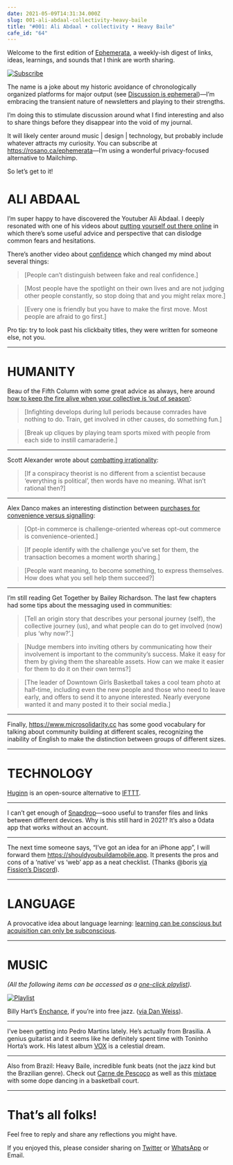```yaml
---
date: 2021-05-09T14:31:34.000Z
slug: 001-ali-abdaal-collectivity-heavy-baile
title: "#001: Ali Abdaal • collectivity • Heavy Baile"
cafe_id: "64"
---
```

Welcome to the first edition of [Ephemerata](https://rosano.ca/ephemerata), a weekly-ish digest of links, ideas, learnings, and sounds that I think are worth sharing.

[![Subscribe](https://static.rosano.ca/_shared/_RCSSubscribeButton.svg)](https://rosano.ca/ephemerata)

The name is a joke about my historic avoidance of chronologically organized platforms for major output (see [Discussion is ephemeral](https://cafe.rosano.ca/t/discussion-is-ephemeral/44))—I’m embracing the transient nature of newsletters and playing to their strengths.

I’m doing this to stimulate discussion around what I find interesting and also to share things before they disappear into the void of my journal.

It will likely center around music | design | technology, but probably include whatever attracts my curiosity. You can subscribe at <https://rosano.ca/ephemerata>—I’m using a wonderful privacy-focused alternative to Mailchimp.

So let’s get to it!

# ALI ABDAAL

I’m super happy to have discovered the Youtuber Ali Abdaal. I deeply resonated with one of his videos about [putting yourself out there online](https://www.youtube.com/watch?v=vyVpRiqOvt4) in which there’s some useful advice and perspective that can dislodge common fears and hesitations.

There’s another video about [confidence](https://www.youtube.com/watch?v=I5hTDOckpnU) which changed my mind about several things:

> \[People can’t distinguish between fake and real confidence.\]

> \[Most people have the spotlight on their own lives and are not judging other people constantly, so stop doing that and you might relax more.\]

> \[Every one is friendly but you have to make the first move. Most people are afraid to go first.\]

Pro tip: try to look past his clickbaity titles, they were written for someone else, not you.

---

# HUMANITY

Beau of the Fifth Column with some great advice as always, here around [how to keep the fire alive when your collective is ‘out of season’](https://pca.st/episode/1de7315d-ac46-46dc-8b0a-745f78ae69f6):

> \[Infighting develops during lull periods because comrades have nothing to do. Train, get involved in other causes, do something fun.\]

> \[Break up cliques by playing team sports mixed with people from each side to instill camaraderie.\]

---

Scott Alexander wrote about [combatting irrationality](https://astralcodexten.substack.com/p/if-you-can-be-bad-you-can-also-be):

> \[If a conspiracy theorist is no different from a scientist because ‘everything is political’, then words have no meaning. What isn’t rational then?\]

---

Alex Danco makes an interesting distinction between [purchases for convenience versus signalling](https://danco.substack.com/p/whats-behind-the-shopify-effect):

> \[Opt-in commerce is challenge-oriented whereas opt-out commerce is convenience-oriented.\]

> \[If people identify with the challenge you’ve set for them, the transaction becomes a moment worth sharing.\]

> \[People want meaning, to become something, to express themselves. How does what you sell help them succeed?\]

---

I’m still reading Get Together by Bailey Richardson. The last few chapters had some tips about the messaging used in communities:

> \[Tell an origin story that describes your personal journey (self), the collective journey (us), and what people can do to get involved (now) plus ‘why now?’.\]

> \[Nudge members into inviting others by communicating how their involvement is important to the community’s success. Make it easy for them by giving them the shareable assets. How can we make it easier for them to do it on their own terms?\]

> \[The leader of Downtown Girls Basketball takes a cool team photo at half-time, including even the new people and those who need to leave early, and offers to send it to anyone interested. Nearly everyone wanted it and many posted it to their social media.\]

---

Finally, <https://www.microsolidarity.cc> has some good vocabulary for talking about community building at different scales, recognizing the inability of English to make the distinction between groups of different sizes.

---

# TECHNOLOGY

[Huginn](https://github.com/huginn/huginn) is an open-source alternative to [IFTTT](https://ifttt.com).

---

I can’t get enough of [Snapdrop](https://snapdrop.net)—sooo useful to transfer files and links between different devices. Why is this still hard in 2021? It’s also a 0data app that works without an account.

---

The next time someone says, “I’ve got an idea for an iPhone app”, I will forward them <https://shouldyoubuildamobile.app>. It presents the pros and cons of a ‘native’ vs ‘web’ app as a neat checklist. (Thanks @boris [via Fission’s Discord](https://discord.com/channels/478735028319158273/783096585440854027/839947443285917739)).

---

# LANGUAGE

A provocative idea about language learning: [learning can be conscious but acquisition can only be subconscious](https://www.youtube.com/watch?v=%5FVYfpL6lcjE).

---

# MUSIC

_(All the following items can be accessed as a_ [_one-click playlist_](https://go.rosano.ca/ephemerata-001-music)_)._

[![Playlist](https://static.rosano.ca/joybox/_JBXPlaylistButton.svg)](https://go.rosano.ca/ephemerata-001-music)

Billy Hart’s [Enchance](https://www.youtube.com/watch?v=rAciV2mMAk4), if you’re into free jazz. ([via Dan Weiss](https://twitter.com/danweissdrum/status/1386894604159668225)).

---

I’ve been getting into Pedro Martins lately. He’s actually from Brasilia. A genius guitarist and it seems like he definitely spent time with Toninho Horta’s work. His latest album [VOX](https://www.youtube.com/playlist?list=OLAK5uy%5Flpt29ba45Pl0QqxcoOSTkShpFjLaQsxZE) is a celestial dream.

---

Also from Brazil: Heavy Baile, incredible funk beats (not the jazz kind but the Brazilian genre). Check out [Carne de Pescoço](https://www.youtube.com/watch?list=PLvBMzebXMjIh4oiPqFcSy6StVPTa54eRb&v=ABJM0RNTx3g) as well as this [mixtape](https://www.youtube.com/watch?v=LOx1zy63eZo) with some dope dancing in a basketball court.

---

# That’s all folks!

Feel free to reply and share any reflections you might have.

If you enjoyed this, please consider sharing on [Twitter](https://twitter.com/intent/tweet?url=https%3A%2F%2Fcafe.rosano.ca%2Ft%2Ftopic%2F64&text=%23Ephemerata%20001%20by%20%40rosano%3A%20Ali%20Abdaal%20%E2%80%A2%20collectivity%20%E2%80%A2%20Heavy%20Baile) or [WhatsApp](https://api.whatsapp.com/send?text=Ephemerata%20%23001%20by%20%40rosano%3A%20Ali%20Abdaal%20%E2%80%A2%20collectivity%20%E2%80%A2%20Heavy%20Baile%20https%3A%2F%2Fcafe.rosano.ca%2Ft%2Ftopic%2F64) or Email.
